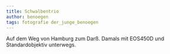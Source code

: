 ```yaml
---
title: Schwalbentrio
author: benoegen
tags: fotografie der_junge_benoegen
---
```

Auf dem Weg von Hamburg zum Darß. Damals mit EOS450D und Standardobjektiv unterwegs.
